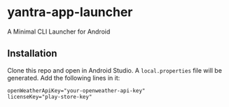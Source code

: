 # yantra-app-launcher
A Minimal CLI Launcher for Android

## Installation
Clone this repo and open in Android Studio. A `local.properties` file will be generated. Add the following lines in it:
```
openWeatherApiKey="your-openweather-api-key"
licenseKey="play-store-key"
